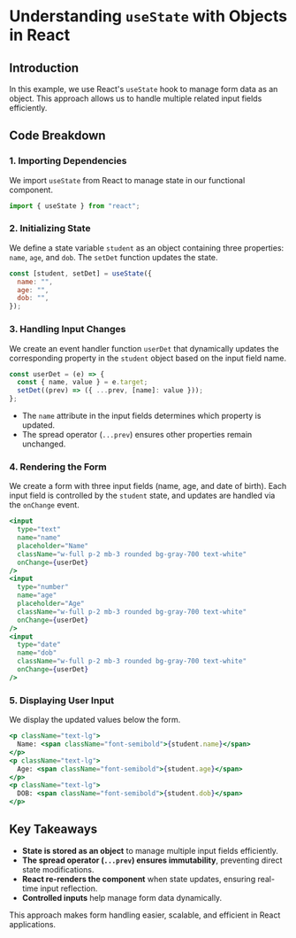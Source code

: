 # Understanding `useState` with Objects in React

## Introduction
In this example, we use React's `useState` hook to manage form data as an object. This approach allows us to handle multiple related input fields efficiently.

## Code Breakdown

### 1. Importing Dependencies
We import `useState` from React to manage state in our functional component.

```jsx
import { useState } from "react";
```

### 2. Initializing State
We define a state variable `student` as an object containing three properties: `name`, `age`, and `dob`. The `setDet` function updates the state.

```jsx
const [student, setDet] = useState({
  name: "",
  age: "",
  dob: "",
});
```

### 3. Handling Input Changes
We create an event handler function `userDet` that dynamically updates the corresponding property in the `student` object based on the input field name.

```jsx
const userDet = (e) => {
  const { name, value } = e.target;
  setDet((prev) => ({ ...prev, [name]: value }));
};
```

- The `name` attribute in the input fields determines which property is updated.
- The spread operator (`...prev`) ensures other properties remain unchanged.

### 4. Rendering the Form
We create a form with three input fields (name, age, and date of birth). Each input field is controlled by the `student` state, and updates are handled via the `onChange` event.

```jsx
<input
  type="text"
  name="name"
  placeholder="Name"
  className="w-full p-2 mb-3 rounded bg-gray-700 text-white"
  onChange={userDet}
/>
<input
  type="number"
  name="age"
  placeholder="Age"
  className="w-full p-2 mb-3 rounded bg-gray-700 text-white"
  onChange={userDet}
/>
<input
  type="date"
  name="dob"
  className="w-full p-2 mb-3 rounded bg-gray-700 text-white"
  onChange={userDet}
/>
```

### 5. Displaying User Input
We display the updated values below the form.

```jsx
<p className="text-lg">
  Name: <span className="font-semibold">{student.name}</span>
</p>
<p className="text-lg">
  Age: <span className="font-semibold">{student.age}</span>
</p>
<p className="text-lg">
  DOB: <span className="font-semibold">{student.dob}</span>
</p>
```

## Key Takeaways
- **State is stored as an object** to manage multiple input fields efficiently.
- **The spread operator (`...prev`) ensures immutability**, preventing direct state modifications.
- **React re-renders the component** when state updates, ensuring real-time input reflection.
- **Controlled inputs** help manage form data dynamically.

This approach makes form handling easier, scalable, and efficient in React applications.

